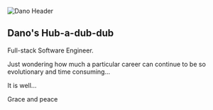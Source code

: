 ![Dano Header](https://res.cloudinary.com/dano/image/upload/v1612495155/github-pics/Vintage_Typewriter_LinkedIn_Banner_qzadmk.jpg)

## Dano's Hub-a-dub-dub

Full-stack Software Engineer. 

Just wondering how much a particular career can continue to be so evolutionary and time consuming...

It is well...

Grace and peace

